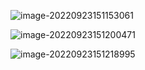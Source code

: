 ![image-20220923151153061](D:\Notes\离散数学\image\image-20220923151153061.png)

![image-20220923151200471](D:\Notes\离散数学\image\image-20220923151200471.png)

![image-20220923151218995](D:\Notes\离散数学\image\image-20220923151218995.png)